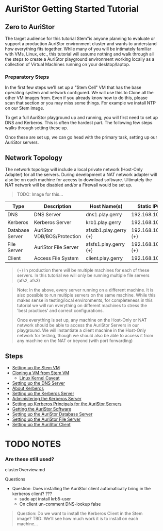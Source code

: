 # AuriStor Getting Started Tutorial


## Zero to AuriStor

The target audience for this tutorial Stem"is anyone planning to evaluate or support a production AuriStor environment cluster and wants to understand how everything fits together. While many of you will be intimately familiar with VMs, Linux, etc.,  this tutorial will assume nothing and walk through all the steps to create a AuriStor playground environment working locally as a collection of Virtual Machines running on your desktop/laptop.

### Preparatory Steps

In the first few steps we'll set up a "Stem Cell" VM that has the base operating system and network configured.   We will use this to Clone all the other VM images from.  Even if you already know how to do this, please scan that section or you may miss some things.  For example we install NTP on our Stem image.

To get a full AuriStor playground up and running, you will first need to set up DNS and Kerberos.  This is often the hardest part.  The following few steps walks through setting these up.

Once these are set up, we can go head with the primary task, setting up our AuriStor servers.


## Network Topology

The network topology will include a local private network (Host-Only Adapter) for all the servers.  During development a NAT network adapter will also be on each machine for access to download software.  Ultimately the NAT network will be disabled and/or a Firewall would be set up.

> TODO: Image for this...



| Type | Description | Host Name(s) | Static IP(s) |
| --- | --- | --- | --- |
| DNS | DNS Server | dns1.play.gerry | 192.168.10.110 |
| Kerberos | Kerberos Server| krb1.play.gerry | 192.168.10.120 |
| Database Server | AuriStor VDB/BOS/Protection | afsdb1.play.gerry  (+) | 192.168.10.130 (+) |
| File Server | AuriStor File Server | afsfs1.play.gerry (+) | 192.168.10.140 (+) |
| Client | Access File System | client.play.gerry| 192.168.10.99 |


> (+) In production there will be multiple machines for each of these servers.   In this tutorial we will only be running multiple file servers (afs2, afs3)

> Note: In the above, every server running on a different machine. It is also possible to run multiple servers on the same machine.  While this makes sense in testing/local environments, for completeness in this tutorial we will run everything on different machines to stress the 'best practices' and correct configurations.
>
> Once everything is set up, any machine on the Host-Only or NAT network should be able to access the AuriStor Servers in our playground.  We will instantiate a client machine in the Host-Only network for testing, though we should also be able to access it from any machine on the NAT or beyond (with port forwarding)



## Steps


* [Setting up the Stem VM](stemVM.md)
* [Cloning a VM from Stem VM](cloningStemVM.md)
	* [Linux Kernel Caveat](downgradingKernel.md)
* [Setting up the DNS Server](dnsServer.md)
* [About Kerberos](aboutKerberos.md)
* [Setting up the Kerberos Server](kerberosServer.md)
* [Administering the Kerberos Server](kerberosAdmin.md)
* [Setting up Kerberos Principals for the AuriStor Servers](auriStorKerberosPrincipals.md)
* [Getting the AuriStor Software](getAuriStorSoftware.md)
* [Setting up the AuriStor Database Server](auristorDBServer.md)
* [Setting up the AuriStor File Server](auriStorFileServer.md)
* [Setting up the AuriStor Client](auriStorClient.md)

# TODO NOTES
### Are these still used?
clusterOverview.md

Questions
* Question: Does installing the AuriStor client automatically bring in the kerberos client? ???
	* sudo apt install  krb5-user
	* On client un-comment DNS-lookup false
> Question: Do we want to install the Kerberos Client in the Stem image?  TBD: We'll see how much work it is to install on each machine...


<!--stackedit_data:
eyJoaXN0b3J5IjpbLTU3NjE2Mzk4OV19
-->